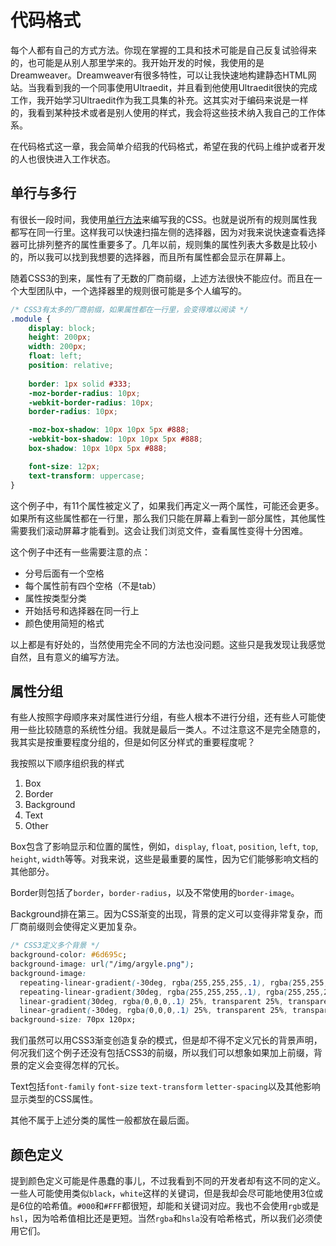 # 代码格式

每个人都有自己的方式方法。你现在掌握的工具和技术可能是自己反复试验得来的，也可能是从别人那里学来的。我开始开发的时候，我使用的是Dreamweaver。Dreamweaver有很多特性，可以让我快速地构建静态HTML网站。当我看到我的一个同事使用Ultraedit，并且看到他使用Ultraedit很快的完成工作，我开始学习Ultraedit作为我工具集的补充。这其实对于编码来说是一样的，我看到某种技术或者是别人使用的样式，我会将这些技术纳入我自己的工作体系。

在代码格式这一章，我会简单介绍我的代码格式，希望在我的代码上维护或者开发的人也很快进入工作状态。

## 单行与多行

有很长一段时间，我使用[单行方法](http://orderedlist.com/resources/html-css/single-line-css/)来编写我的CSS。也就是说所有的规则属性我都写在同一行里。这样我可以快速扫描左侧的选择器，因为对我来说快速查看选择器可比排列整齐的属性重要多了。几年以前，规则集的属性列表大多数是比较小的，所以我可以找到我想要的选择器，而且所有属性都会显示在屏幕上。

随着CSS3的到来，属性有了无数的厂商前缀，上述方法很快不能应付。而且在一个大型团队中，一个选择器里的规则很可能是多个人编写的。

```css
/* CSS3有太多的厂商前缀，如果属性都在一行里，会变得难以阅读 */
.module {
    display: block;
    height: 200px;
    width: 200px;
    float: left;
    position: relative;
    
    border: 1px solid #333;
    -moz-border-radius: 10px;
    -webkit-border-radius: 10px;
    border-radius: 10px;

    -moz-box-shadow: 10px 10px 5px #888;
    -webkit-box-shadow: 10px 10px 5px #888;
    box-shadow: 10px 10px 5px #888;

    font-size: 12px;
    text-transform: uppercase;
}
```
这个例子中，有11个属性被定义了，如果我们再定义一两个属性，可能还会更多。如果所有这些属性都在一行里，那么我们只能在屏幕上看到一部分属性，其他属性需要我们滚动屏幕才能看到。这会让我们浏览文件，查看属性变得十分困难。

这个例子中还有一些需要注意的点：

+ 分号后面有一个空格
+ 每个属性前有四个空格（不是tab）
+ 属性按类型分类
+ 开始括号和选择器在同一行上
+ 颜色使用简短的格式

以上都是有好处的，当然使用完全不同的方法也没问题。这些只是我发现让我感觉自然，且有意义的编写方法。

## 属性分组

有些人按照字母顺序来对属性进行分组，有些人根本不进行分组，还有些人可能使用一些比较随意的系统性分组。我就是最后一类人。不过注意这不是完全随意的，我其实是按重要程度分组的，但是如何区分样式的重要程度呢？

我按照以下顺序组织我的样式
1. Box
2. Border
3. Background
4. Text
5. Other

Box包含了影响显示和位置的属性，例如，`display`, `float`, `position`, `left`, `top`, `height`, `width`等等。对我来说，这些是最重要的属性，因为它们能够影响文档的其他部分。

Border则包括了`border`，`border-radius`，以及不常使用的`border-image`。

Background排在第三。因为CSS渐变的出现，背景的定义可以变得非常复杂，而厂商前缀则会使得定义更加复杂。

```css
/* CSS3定义多个背景 */
background-color: #6d695c;
background-image: url("/img/argyle.png");
background-image:
  repeating-linear-gradient(-30deg, rgba(255,255,255,.1), rgba(255,255,255,.1) 1px, transparent 1px, transparent 60px),
  repeating-linear-gradient(30deg, rgba(255,255,255,.1), rgba(255,255,255,.1) 1px, transparent 1px, transparent 60px),
  linear-gradient(30deg, rgba(0,0,0,.1) 25%, transparent 25%, transparent 75%, rgba(0,0,0,.1) 75%, rgba(0,0,0,.1)),
  linear-gradient(-30deg, rgba(0,0,0,.1) 25%, transparent 25%, transparent 75%, rgba(0,0,0,.1) 75%, rgba(0,0,0,.1));
background-size: 70px 120px;
```
我们虽然可以用CSS3渐变创造复杂的模式，但是却不得不定义冗长的背景声明，何况我们这个例子还没有包括CSS3的前缀，所以我们可以想象如果加上前缀，背景的定义会变得怎样的冗长。

Text包括`font-family` `font-size`   `text-transform`   `letter-spacing`以及其他影响显示类型的CSS属性。

其他不属于上述分类的属性一般都放在最后面。

## 颜色定义
提到颜色定义可能是件愚蠢的事儿，不过我看到不同的开发者却有这不同的定义。一些人可能使用类似`black`，`white`这样的关键词，但是我却会尽可能地使用3位或是6位的哈希值。`#000`和`#FFF`都很短，却能和关键词对应。我也不会使用`rgb`或是`hsl`，因为哈希值相比还是更短。当然`rgba`和`hsla`没有哈希格式，所以我们必须使用它们。
